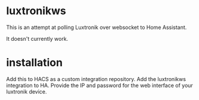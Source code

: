 # luxtronikws

This is an attempt at polling Luxtronik over websocket to Home Assistant.

It doesn't currently work.

# installation

Add this to HACS as a custom integration repository. Add the luxtronikws integration to HA. Provide the IP and password for the web interface of your luxtronik device.
